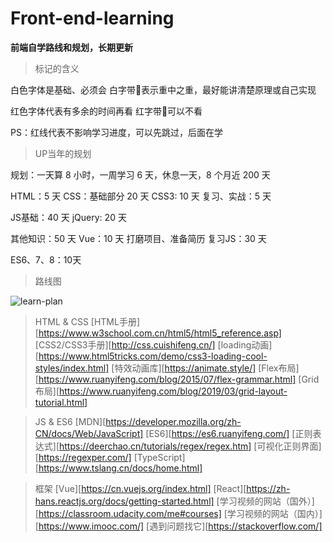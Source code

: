 # Front-end-learning
**前端自学路线和规划，长期更新**

>标记的含义

白色字体是基础、必须会
白字带🌟表示重中之重，最好能讲清楚原理或自己实现

红色字体代表有多余的时间再看
红字带🌟可以不看

PS：红线代表不影响学习进度，可以先跳过，后面在学

>UP当年的规划

规划：一天算 8 小时，一周学习 6 天，休息一天，8 个月近 200 天

HTML：5 天
CSS：基础部分 20 天
CSS3: 10 天
复习、实战：5 天

JS基础：40 天
jQuery: 20 天

其他知识：50 天
Vue：10 天
打磨项目、准备简历
复习JS：30 天

ES6、7、8：10天

>路线图

![learn-plan](https://github.com/SkyLin0909/Front-end-learning/blob/master/leran-plan.png)

>HTML & CSS
[HTML手册][https://www.w3school.com.cn/html5/html5_reference.asp]
[CSS2/CSS3手册][http://css.cuishifeng.cn/]
[loading动画][https://www.html5tricks.com/demo/css3-loading-cool-styles/index.html]
[特效动画库][https://animate.style/]
[Flex布局][https://www.ruanyifeng.com/blog/2015/07/flex-grammar.html]
[Grid布局][https://www.ruanyifeng.com/blog/2019/03/grid-layout-tutorial.html]

>JS & ES6
[MDN][https://developer.mozilla.org/zh-CN/docs/Web/JavaScript]
[ES6][https://es6.ruanyifeng.com/]
[正则表达式][https://deerchao.cn/tutorials/regex/regex.htm]
[可视化正则界面][https://regexper.com/]
[TypeScript][https://www.tslang.cn/docs/home.html]

>框架
[Vue][https://cn.vuejs.org/index.html]
[React][https://zh-hans.reactjs.org/docs/getting-started.html]
[学习视频的网站（国外）][https://classroom.udacity.com/me#courses]
[学习视频的网站（国内）][https://www.imooc.com/]
[遇到问题找它][https://stackoverflow.com/]
